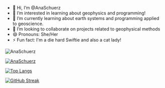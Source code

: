 - 👋 Hi, I’m @AnaSchuerz
- 👀 I’m interested in learning about geophysics and programming!
- 🌱 I’m currently learning about earth systems and programming applied to geoscience.
- 💞️ I’m looking to collaborate on projects related to geophysical methods
- 😄 Pronouns: She/Her
- ⚡ Fun fact: I'm a die hard Swiftie and also a cat lady!

<p align="left"> <img src="https://komarev.com/ghpvc/?username=AnaSchuerz&label=Profile%20views&color=0e75b6&style=flat" alt="AnaSchuerz" /> </p>

<p align="left"> <a href="https://github.com/ryo-ma/github-profile-trophy"><img src="https://github-profile-trophy.vercel.app/?username=AnaSchuerz&theme=darkhub&column=3" alt="AnaSchuerz" /></a> </p>

[![Top Langs](https://github-readme-stats.vercel.app/api/top-langs/?username=AnaSchuerz&theme=tokyonight)](https://github.com/anuraghazra/github-readme-stats)

<div class="github-stats-container">
    <a href="https://git.io/streak-stats"><img src="https://github-readme-streak-stats.herokuapp.com?user=AnaSchuerz&theme=vue-dark&date_format=j%20M%5B%20Y%5D" alt="GitHub Streak" /></a>
</div>
<!---
AnaSchuerz/AnaSchuerz is a ✨ special ✨ repository because its `README.md` (this file) appears on your GitHub profile.
You can click the Preview link to take a look at your changes.
--->

